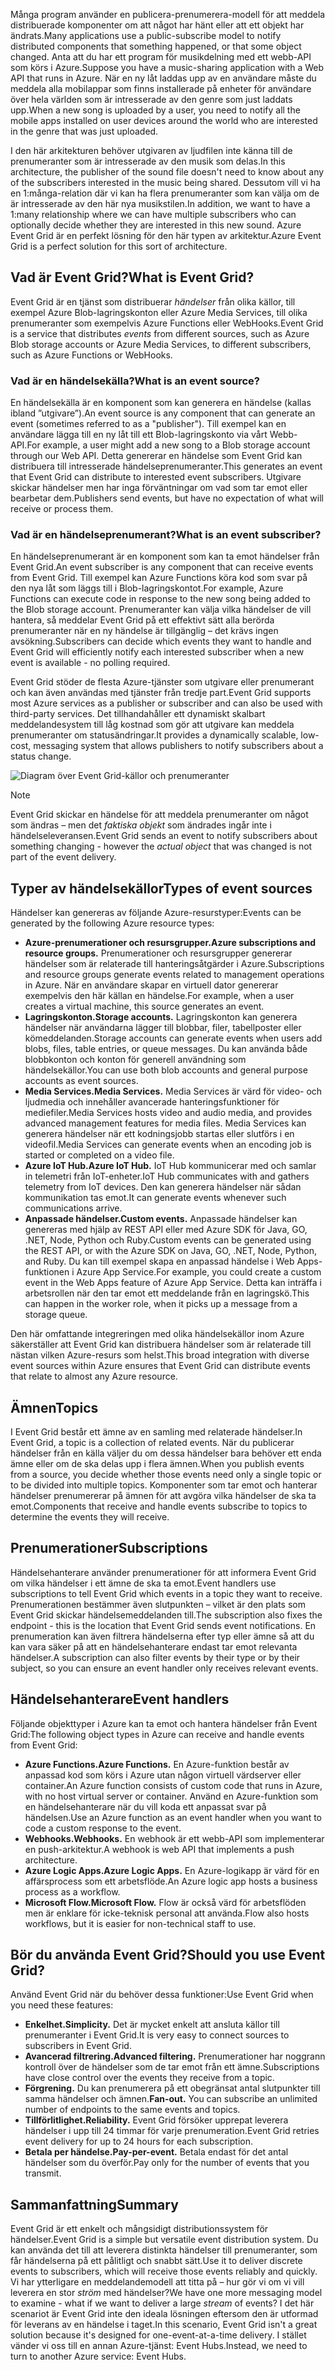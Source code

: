 <span data-ttu-id="e46f7-101">Många program använder en publicera-prenumerera-modell för att meddela distribuerade komponenter om att något har hänt eller att ett objekt har ändrats.</span><span class="sxs-lookup"><span data-stu-id="e46f7-101">Many applications use a public-subscribe model to notify distributed components that something happened, or that some object changed.</span></span> <span data-ttu-id="e46f7-102">Anta att du har ett program för musikdelning med ett webb-API som körs i Azure.</span><span class="sxs-lookup"><span data-stu-id="e46f7-102">Suppose you have a music-sharing application with a Web API that runs in Azure.</span></span> <span data-ttu-id="e46f7-103">När en ny låt laddas upp av en användare måste du meddela alla mobilappar som finns installerade på enheter för användare över hela världen som är intresserade av den genre som just laddats upp.</span><span class="sxs-lookup"><span data-stu-id="e46f7-103">When a new song is uploaded by a user, you need to notify all the mobile apps installed on user devices around the world who are interested in the genre that was just uploaded.</span></span>

<span data-ttu-id="e46f7-104">I den här arkitekturen behöver utgivaren av ljudfilen inte känna till de prenumeranter som är intresserade av den musik som delas.</span><span class="sxs-lookup"><span data-stu-id="e46f7-104">In this architecture, the publisher of the sound file doesn't need to know about any of the subscribers interested in the music being shared.</span></span> <span data-ttu-id="e46f7-105">Dessutom vill vi ha en 1:många-relation där vi kan ha flera prenumeranter som kan välja om de är intresserade av den här nya musikstilen.</span><span class="sxs-lookup"><span data-stu-id="e46f7-105">In addition, we want to have a 1:many relationship where we can have multiple subscribers who can optionally decide whether they are interested in this new sound.</span></span> <span data-ttu-id="e46f7-106">Azure Event Grid är en perfekt lösning för den här typen av arkitektur.</span><span class="sxs-lookup"><span data-stu-id="e46f7-106">Azure Event Grid is a perfect solution for this sort of architecture.</span></span>

## <a name="what-is-event-grid"></a><span data-ttu-id="e46f7-107">Vad är Event Grid?</span><span class="sxs-lookup"><span data-stu-id="e46f7-107">What is Event Grid?</span></span>
<span data-ttu-id="e46f7-108">Event Grid är en tjänst som distribuerar _händelser_ från olika källor, till exempel Azure Blob-lagringskonton eller Azure Media Services, till olika prenumeranter som exempelvis Azure Functions eller WebHooks.</span><span class="sxs-lookup"><span data-stu-id="e46f7-108">Event Grid is a service that distributes _events_ from different sources, such as Azure Blob storage accounts or Azure Media Services, to different subscribers, such as Azure Functions or WebHooks.</span></span>

### <a name="what-is-an-event-source"></a><span data-ttu-id="e46f7-109">Vad är en händelsekälla?</span><span class="sxs-lookup"><span data-stu-id="e46f7-109">What is an event source?</span></span>
<span data-ttu-id="e46f7-110">En händelsekälla är en komponent som kan generera en händelse (kallas ibland ”utgivare”).</span><span class="sxs-lookup"><span data-stu-id="e46f7-110">An event source is any component that can generate an event (sometimes referred to as a "publisher").</span></span> <span data-ttu-id="e46f7-111">Till exempel kan en användare lägga till en ny låt till ett Blob-lagringskonto via vårt Webb-API.</span><span class="sxs-lookup"><span data-stu-id="e46f7-111">For example, a user might add a new song to a Blob storage account through our Web API.</span></span> <span data-ttu-id="e46f7-112">Detta genererar en händelse som Event Grid kan distribuera till intresserade händelseprenumeranter.</span><span class="sxs-lookup"><span data-stu-id="e46f7-112">This generates an event that Event Grid can distribute to interested event subscribers.</span></span> <span data-ttu-id="e46f7-113">Utgivare skickar händelser men har inga förväntningar om vad som tar emot eller bearbetar dem.</span><span class="sxs-lookup"><span data-stu-id="e46f7-113">Publishers send events, but have no expectation of what will receive or process them.</span></span>

### <a name="what-is-an-event-subscriber"></a><span data-ttu-id="e46f7-114">Vad är en händelseprenumerant?</span><span class="sxs-lookup"><span data-stu-id="e46f7-114">What is an event subscriber?</span></span>
<span data-ttu-id="e46f7-115">En händelseprenumerant är en komponent som kan ta emot händelser från Event Grid.</span><span class="sxs-lookup"><span data-stu-id="e46f7-115">An event subscriber is any component that can receive events from Event Grid.</span></span> <span data-ttu-id="e46f7-116">Till exempel kan Azure Functions köra kod som svar på den nya låt som läggs till i Blob-lagringskontot.</span><span class="sxs-lookup"><span data-stu-id="e46f7-116">For example, Azure Functions can execute code in response to the new song being added to the Blob storage account.</span></span> <span data-ttu-id="e46f7-117">Prenumeranter kan välja vilka händelser de vill hantera, så meddelar Event Grid på ett effektivt sätt alla berörda prenumeranter när en ny händelse är tillgänglig – det krävs ingen avsökning.</span><span class="sxs-lookup"><span data-stu-id="e46f7-117">Subscribers can decide which events they want to handle and Event Grid will efficiently notify each interested subscriber when a new event is available - no polling required.</span></span>

<span data-ttu-id="e46f7-118">Event Grid stöder de flesta Azure-tjänster som utgivare eller prenumerant och kan även användas med tjänster från tredje part.</span><span class="sxs-lookup"><span data-stu-id="e46f7-118">Event Grid supports most Azure services as a publisher or subscriber and can also be used with third-party services.</span></span> <span data-ttu-id="e46f7-119">Det tillhandahåller ett dynamiskt skalbart meddelandesystem till låg kostnad som gör att utgivare kan meddela prenumeranter om statusändringar.</span><span class="sxs-lookup"><span data-stu-id="e46f7-119">It provides a dynamically scalable, low-cost, messaging system that allows publishers to notify subscribers about a status change.</span></span>

![Diagram över Event Grid-källor och prenumeranter](../images/6-event-grid.png)

> [!NOTE]
> <span data-ttu-id="e46f7-121">Event Grid skickar en händelse för att meddela prenumeranter om något som ändras – men det _faktiska objekt_ som ändrades ingår inte i händelseleveransen.</span><span class="sxs-lookup"><span data-stu-id="e46f7-121">Event Grid sends an event to notify subscribers about something changing - however the _actual object_ that was changed is not part of the event delivery.</span></span>

## <a name="types-of-event-sources"></a><span data-ttu-id="e46f7-122">Typer av händelsekällor</span><span class="sxs-lookup"><span data-stu-id="e46f7-122">Types of event sources</span></span>
<span data-ttu-id="e46f7-123">Händelser kan genereras av följande Azure-resurstyper:</span><span class="sxs-lookup"><span data-stu-id="e46f7-123">Events can be generated by the following Azure resource types:</span></span>

- <span data-ttu-id="e46f7-124">**Azure-prenumerationer och resursgrupper.**</span><span class="sxs-lookup"><span data-stu-id="e46f7-124">**Azure subscriptions and resource groups.**</span></span> <span data-ttu-id="e46f7-125">Prenumerationer och resursgrupper genererar händelser som är relaterade till hanteringsåtgärder i Azure.</span><span class="sxs-lookup"><span data-stu-id="e46f7-125">Subscriptions and resource groups generate events related to management operations in Azure.</span></span> <span data-ttu-id="e46f7-126">När en användare skapar en virtuell dator genererar exempelvis den här källan en händelse.</span><span class="sxs-lookup"><span data-stu-id="e46f7-126">For example, when a user creates a virtual machine, this source generates an event.</span></span>
- <span data-ttu-id="e46f7-127">**Lagringskonton.**</span><span class="sxs-lookup"><span data-stu-id="e46f7-127">**Storage accounts.**</span></span> <span data-ttu-id="e46f7-128">Lagringskonton kan generera händelser när användarna lägger till blobbar, filer, tabellposter eller kömeddelanden.</span><span class="sxs-lookup"><span data-stu-id="e46f7-128">Storage accounts can generate events when users add blobs, files, table entries, or queue messages.</span></span> <span data-ttu-id="e46f7-129">Du kan använda både blobbkonton och konton för generell användning som händelsekällor.</span><span class="sxs-lookup"><span data-stu-id="e46f7-129">You can use both blob accounts and general purpose accounts as event sources.</span></span>
- <span data-ttu-id="e46f7-130">**Media Services.**</span><span class="sxs-lookup"><span data-stu-id="e46f7-130">**Media Services.**</span></span> <span data-ttu-id="e46f7-131">Media Services är värd för video- och ljudmedia och innehåller avancerade hanteringsfunktioner för mediefiler.</span><span class="sxs-lookup"><span data-stu-id="e46f7-131">Media Services hosts video and audio media, and provides advanced management features for media files.</span></span> <span data-ttu-id="e46f7-132">Media Services kan generera händelser när ett kodningsjobb startas eller slutförs i en videofil.</span><span class="sxs-lookup"><span data-stu-id="e46f7-132">Media Services can generate events when an encoding job is started or completed on a video file.</span></span>
- <span data-ttu-id="e46f7-133">**Azure IoT Hub.**</span><span class="sxs-lookup"><span data-stu-id="e46f7-133">**Azure IoT Hub.**</span></span> <span data-ttu-id="e46f7-134">IoT Hub kommunicerar med och samlar in telemetri från IoT-enheter.</span><span class="sxs-lookup"><span data-stu-id="e46f7-134">IoT Hub communicates with and gathers telemetry from IoT devices.</span></span> <span data-ttu-id="e46f7-135">Den kan generera händelser när sådan kommunikation tas emot.</span><span class="sxs-lookup"><span data-stu-id="e46f7-135">It can generate events whenever such communications arrive.</span></span>
- <span data-ttu-id="e46f7-136">**Anpassade händelser.**</span><span class="sxs-lookup"><span data-stu-id="e46f7-136">**Custom events.**</span></span> <span data-ttu-id="e46f7-137">Anpassade händelser kan genereras med hjälp av REST API eller med Azure SDK för Java, GO, .NET, Node, Python och Ruby.</span><span class="sxs-lookup"><span data-stu-id="e46f7-137">Custom events can be generated using the REST API, or with the Azure SDK on Java, GO, .NET, Node, Python, and Ruby.</span></span> <span data-ttu-id="e46f7-138">Du kan till exempel skapa en anpassad händelse i Web Apps-funktionen i Azure App Service.</span><span class="sxs-lookup"><span data-stu-id="e46f7-138">For example, you could create a custom event in the Web Apps feature of Azure App Service.</span></span> <span data-ttu-id="e46f7-139">Detta kan inträffa i arbetsrollen när den tar emot ett meddelande från en lagringskö.</span><span class="sxs-lookup"><span data-stu-id="e46f7-139">This can happen in the worker role, when it picks up a message from a storage queue.</span></span>

<span data-ttu-id="e46f7-140">Den här omfattande integreringen med olika händelsekällor inom Azure säkerställer att Event Grid kan distribuera händelser som är relaterade till nästan vilken Azure-resurs som helst.</span><span class="sxs-lookup"><span data-stu-id="e46f7-140">This broad integration with diverse event sources within Azure ensures that Event Grid can distribute events that relate to almost any Azure resource.</span></span>

## <a name="topics"></a><span data-ttu-id="e46f7-141">Ämnen</span><span class="sxs-lookup"><span data-stu-id="e46f7-141">Topics</span></span>
<span data-ttu-id="e46f7-142">I Event Grid består ett ämne av en samling med relaterade händelser.</span><span class="sxs-lookup"><span data-stu-id="e46f7-142">In Event Grid, a topic is a collection of related events.</span></span> <span data-ttu-id="e46f7-143">När du publicerar händelser från en källa väljer du om dessa händelser bara behöver ett enda ämne eller om de ska delas upp i flera ämnen.</span><span class="sxs-lookup"><span data-stu-id="e46f7-143">When you publish events from a source, you decide whether those events need only a single topic or to be divided into multiple topics.</span></span> <span data-ttu-id="e46f7-144">Komponenter som tar emot och hanterar händelser prenumererar på ämnen för att avgöra vilka händelser de ska ta emot.</span><span class="sxs-lookup"><span data-stu-id="e46f7-144">Components that receive and handle events subscribe to topics to determine the events they will receive.</span></span>

## <a name="subscriptions"></a><span data-ttu-id="e46f7-145">Prenumerationer</span><span class="sxs-lookup"><span data-stu-id="e46f7-145">Subscriptions</span></span>
<span data-ttu-id="e46f7-146">Händelsehanterare använder prenumerationer för att informera Event Grid om vilka händelser i ett ämne de ska ta emot.</span><span class="sxs-lookup"><span data-stu-id="e46f7-146">Event handlers use subscriptions to tell Event Grid which events in a topic they want to receive.</span></span> <span data-ttu-id="e46f7-147">Prenumerationen bestämmer även slutpunkten – vilket är den plats som Event Grid skickar händelsemeddelanden till.</span><span class="sxs-lookup"><span data-stu-id="e46f7-147">The subscription also fixes the endpoint - this is the location that Event Grid sends event notifications.</span></span> <span data-ttu-id="e46f7-148">En prenumeration kan även filtrera händelserna efter typ eller ämne så att du kan vara säker på att en händelsehanterare endast tar emot relevanta händelser.</span><span class="sxs-lookup"><span data-stu-id="e46f7-148">A subscription can also filter events by their type or by their subject, so you can ensure an event handler only receives relevant events.</span></span>

## <a name="event-handlers"></a><span data-ttu-id="e46f7-149">Händelsehanterare</span><span class="sxs-lookup"><span data-stu-id="e46f7-149">Event handlers</span></span>
<span data-ttu-id="e46f7-150">Följande objekttyper i Azure kan ta emot och hantera händelser från Event Grid:</span><span class="sxs-lookup"><span data-stu-id="e46f7-150">The following object types in Azure can receive and handle events from Event Grid:</span></span>

- <span data-ttu-id="e46f7-151">**Azure Functions.**</span><span class="sxs-lookup"><span data-stu-id="e46f7-151">**Azure Functions.**</span></span> <span data-ttu-id="e46f7-152">En Azure-funktion består av anpassad kod som körs i Azure utan någon virtuell värdserver eller container.</span><span class="sxs-lookup"><span data-stu-id="e46f7-152">An Azure function consists of custom code that runs in Azure, with no host virtual server or container.</span></span> <span data-ttu-id="e46f7-153">Använd en Azure-funktion som en händelsehanterare när du vill koda ett anpassat svar på händelsen.</span><span class="sxs-lookup"><span data-stu-id="e46f7-153">Use an Azure function as an event handler when you want to code a custom response to the event.</span></span>
- <span data-ttu-id="e46f7-154">**Webhooks.**</span><span class="sxs-lookup"><span data-stu-id="e46f7-154">**Webhooks.**</span></span> <span data-ttu-id="e46f7-155">En webhook är ett webb-API som implementerar en push-arkitektur.</span><span class="sxs-lookup"><span data-stu-id="e46f7-155">A webhook is web API that implements a push architecture.</span></span>
- <span data-ttu-id="e46f7-156">**Azure Logic Apps.**</span><span class="sxs-lookup"><span data-stu-id="e46f7-156">**Azure Logic Apps.**</span></span> <span data-ttu-id="e46f7-157">En Azure-logikapp är värd för en affärsprocess som ett arbetsflöde.</span><span class="sxs-lookup"><span data-stu-id="e46f7-157">An Azure logic app hosts a business process as a workflow.</span></span>
- <span data-ttu-id="e46f7-158">**Microsoft Flow.**</span><span class="sxs-lookup"><span data-stu-id="e46f7-158">**Microsoft Flow.**</span></span> <span data-ttu-id="e46f7-159">Flow är också värd för arbetsflöden men är enklare för icke-teknisk personal att använda.</span><span class="sxs-lookup"><span data-stu-id="e46f7-159">Flow also hosts workflows, but it is easier for non-technical staff to use.</span></span>

## <a name="should-you-use-event-grid"></a><span data-ttu-id="e46f7-160">Bör du använda Event Grid?</span><span class="sxs-lookup"><span data-stu-id="e46f7-160">Should you use Event Grid?</span></span>
<span data-ttu-id="e46f7-161">Använd Event Grid när du behöver dessa funktioner:</span><span class="sxs-lookup"><span data-stu-id="e46f7-161">Use Event Grid when you need these features:</span></span>

- <span data-ttu-id="e46f7-162">**Enkelhet.**</span><span class="sxs-lookup"><span data-stu-id="e46f7-162">**Simplicity.**</span></span> <span data-ttu-id="e46f7-163">Det är mycket enkelt att ansluta källor till prenumeranter i Event Grid.</span><span class="sxs-lookup"><span data-stu-id="e46f7-163">It is very easy to connect sources to subscribers in Event Grid.</span></span>
- <span data-ttu-id="e46f7-164">**Avancerad filtrering.**</span><span class="sxs-lookup"><span data-stu-id="e46f7-164">**Advanced filtering.**</span></span> <span data-ttu-id="e46f7-165">Prenumerationer har noggrann kontroll över de händelser som de tar emot från ett ämne.</span><span class="sxs-lookup"><span data-stu-id="e46f7-165">Subscriptions have close control over the events they receive from a topic.</span></span>
- <span data-ttu-id="e46f7-166">**Förgrening.** Du kan prenumerera på ett obegränsat antal slutpunkter till samma händelser och ämnen.</span><span class="sxs-lookup"><span data-stu-id="e46f7-166">**Fan-out.** You can subscribe an unlimited number of endpoints to the same events and topics.</span></span>
- <span data-ttu-id="e46f7-167">**Tillförlitlighet.**</span><span class="sxs-lookup"><span data-stu-id="e46f7-167">**Reliability.**</span></span> <span data-ttu-id="e46f7-168">Event Grid försöker upprepat leverera händelser i upp till 24 timmar för varje prenumeration.</span><span class="sxs-lookup"><span data-stu-id="e46f7-168">Event Grid retries event delivery for up to 24 hours for each subscription.</span></span>
- <span data-ttu-id="e46f7-169">**Betala per händelse.**</span><span class="sxs-lookup"><span data-stu-id="e46f7-169">**Pay-per-event.**</span></span> <span data-ttu-id="e46f7-170">Betala endast för det antal händelser som du överför.</span><span class="sxs-lookup"><span data-stu-id="e46f7-170">Pay only for the number of events that you transmit.</span></span>

## <a name="summary"></a><span data-ttu-id="e46f7-171">Sammanfattning</span><span class="sxs-lookup"><span data-stu-id="e46f7-171">Summary</span></span>
<span data-ttu-id="e46f7-172">Event Grid är ett enkelt och mångsidigt distributionssystem för händelser.</span><span class="sxs-lookup"><span data-stu-id="e46f7-172">Event Grid is a simple but versatile event distribution system.</span></span> <span data-ttu-id="e46f7-173">Du kan använda det till att leverera distinkta händelser till prenumeranter, som får händelserna på ett pålitligt och snabbt sätt.</span><span class="sxs-lookup"><span data-stu-id="e46f7-173">Use it to deliver discrete events to subscribers, which will receive those events reliably and quickly.</span></span> <span data-ttu-id="e46f7-174">Vi har ytterligare en meddelandemodell att titta på – hur gör vi om vi vill leverera en stor _ström_ med händelser?</span><span class="sxs-lookup"><span data-stu-id="e46f7-174">We have one more messaging model to examine - what if we want to deliver a large _stream_ of events?</span></span> <span data-ttu-id="e46f7-175">I det här scenariot är Event Grid inte den ideala lösningen eftersom den är utformad för leverans av en händelse i taget.</span><span class="sxs-lookup"><span data-stu-id="e46f7-175">In this scenario, Event Grid isn't a great solution because it's designed for one-event-at-a-time delivery.</span></span> <span data-ttu-id="e46f7-176">I stället vänder vi oss till en annan Azure-tjänst: Event Hubs.</span><span class="sxs-lookup"><span data-stu-id="e46f7-176">Instead, we need to turn to another Azure service: Event Hubs.</span></span>